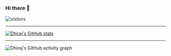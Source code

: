 ### Hi there 👋

<!--
**anamansari062/anamansari062** is a ✨ _special_ ✨ repository because its `README.md` (this file) appears on your GitHub profile.

Here are some ideas to get you started:

- 🔭 I’m currently working on ...
- 🌱 I’m currently learning ...
- 👯 I’m looking to collaborate on ...
- 🤔 I’m looking for help with ...
- 💬 Ask me about ...
- 📫 How to reach me: ...
- 😄 Pronouns: ...
- ⚡ Fun fact: ...
-->

![visitors](https://visitor-badge-reloaded.herokuapp.com/badge?page_id=DhirajChauhan40.DhirajChauhan40&color=44CC11)

---

[![Dhiraj's GitHub stats](https://github-readme-stats.vercel.app/api?username=DhirajChauhan40&bg_color=172030&title_color=00FFFF&show_icons=true&hide_border=true&text_color=fff&icon_color=E0FFFF)](https://github.com/anuraghazra/github-readme-stats)

---

![Dhiraj's GitHub activity graph](https://activity-graph.herokuapp.com/graph?username=DhirajChauhan40&theme=rogue&hide_border=true&area=true)
